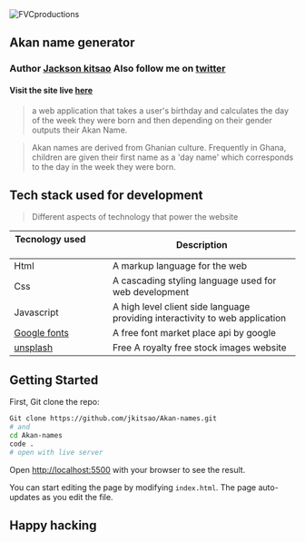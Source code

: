 <img src="https://avatars1.githubusercontent.com/u/4284691?v=3&s=200" title="FVCproductions" alt="FVCproductions">



<!-- ***Author :: Jackson kitsao*** -->

## Akan name generator 

### Author [Jackson kitsao](https://github.com/jkitsao) Also follow me on [twitter](www.twitter.com/Jacksonkitsao5)

#### Visit the site live [here](https://jkitsao.github.io/Akan-names/)

> a web application that takes a user's birthday and calculates the day of the week they were born and then depending on their gender outputs their Akan Name. 

> Akan names are derived from Ghanian culture. Frequently in Ghana, children are given their first name as a 'day name' which corresponds to the day in the week they were born.

## Tech stack used for development

> Different aspects of technology that power the website

| Tecnology used&nbsp; &nbsp; &nbsp; &nbsp; &nbsp; &nbsp; &nbsp; &nbsp; &nbsp; &nbsp; &nbsp; &nbsp; &nbsp; &nbsp; | Description                                                        |
| -------------------------------------------------------------------------------------------------------- | ------------------------------------------------------------------ |
| Html                                                           | A markup language for the web                                 |
| Css                                                         | A cascading styling language used for web development             |
| Javascript                                                 | A high level client side language providing interactivity to web application                        |
| [Google fonts](www.googlefontsapi.com)                                                                  | A free font market place api by google   |
| [unsplash](www.unsplash.com)                                               | Free A royalty free stock images website      |
    
## Getting Started

First, Git clone the repo:

```bash
Git clone https://github.com/jkitsao/Akan-names.git
# and
cd Akan-names
code .
# open with live server
```


Open [http://localhost:5500](http://localhost:5500) with your browser to see the result.

You can start editing the page by modifying `index.html`. The page auto-updates as you edit the file.

## Happy hacking

